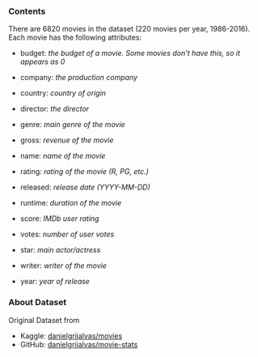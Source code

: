 ### Contents  

There are 6820 movies in the dataset (220 movies per year, 1986-2016). Each movie has the following attributes:  

- budget: *the budget of a movie. Some movies don't have this, so it appears as 0*

- company: *the production company*

- country: *country of origin*

- director: *the director*

- genre: *main genre of the movie*

- gross: *revenue of the movie*

- name: *name of the movie*

- rating: *rating of the movie (R, PG, etc.)*

- released: *release date (YYYY-MM-DD)*

- runtime: *duration of the movie*

- score: *IMDb user rating*

- votes: *number of user votes*

- star: *main actor/actress*

- writer: *writer of the movie*

- year: *year of release*

### About Dataset

Original Dataset from
- Kaggle: [danielgrijalvas/movies](https://www.kaggle.com/danielgrijalvas/movies)
- GitHub: [danielgrijalvas/movie-stats](https://github.com/danielgrijalva/movie-stats)
